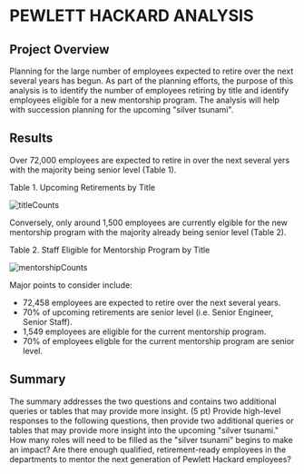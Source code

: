 # PEWLETT HACKARD ANALYSIS

## Project Overview
Planning for the large number of employees expected to retire over the next several years has begun. As part of the planning efforts, the purpose of this analysis is to identify the number of employees retiring by title and identify employees eligible for a new mentorship program. The analysis will help with succession planning for the upcoming "silver tsunami".

## Results

Over 72,000 employees are expected to retire in over the next several yers with the majority being senior level (Table 1).

Table 1. Upcoming Retirements by Title

![titleCounts](https://user-images.githubusercontent.com/96216947/152693655-ad65e9d8-c649-4e02-a9a4-8235e8b063d3.PNG)

Conversely, only around 1,500 employees are currently elgible for the new mentorship program with the majority already being senior level (Table 2).

Table 2. Staff Eligible for Mentorship Program by Title

![mentorshipCounts](https://user-images.githubusercontent.com/96216947/152693724-271104fe-f488-4038-abc5-2bd6dc4c57c7.PNG)

Major points to consider include:
- 72,458 employees are expected to retire over the next several years.
- 70% of upcoming retirements are senior level (i.e. Senior Engineer, Senior Staff).
- 1,549 employees are eligible for the current mentorship program.
- 70% of employees eligble for the current mentorship program are senior level.

## Summary



The summary addresses the two questions and contains two additional queries or tables that may provide more insight. (5 pt)
Provide high-level responses to the following questions, then provide two additional queries or tables that may provide more insight into the upcoming "silver tsunami."
How many roles will need to be filled as the "silver tsunami" begins to make an impact?
Are there enough qualified, retirement-ready employees in the departments to mentor the next generation of Pewlett Hackard employees?
